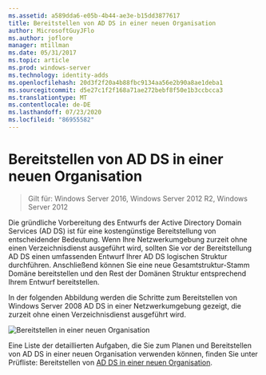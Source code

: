 ```yaml
---
ms.assetid: a589dda6-e05b-4b44-ae3e-b15dd3877617
title: Bereitstellen von AD DS in einer neuen Organisation
author: MicrosoftGuyJFlo
ms.author: joflore
manager: mtillman
ms.date: 05/31/2017
ms.topic: article
ms.prod: windows-server
ms.technology: identity-adds
ms.openlocfilehash: 20d3f2f20a4b88fbc9134aa56e2b90a8ae1deba1
ms.sourcegitcommit: d5e27c1f2f168a71ae272bebf8f50e1b3ccbcca3
ms.translationtype: MT
ms.contentlocale: de-DE
ms.lasthandoff: 07/23/2020
ms.locfileid: "86955582"
---
```

# <a name="deploying-ad-ds-in-a-new-organization"></a>Bereitstellen von AD DS in einer neuen Organisation

>Gilt für: Windows Server 2016, Windows Server 2012 R2, Windows Server 2012

Die gründliche Vorbereitung des Entwurfs der Active Directory Domain Services (AD DS) ist für eine kostengünstige Bereitstellung von entscheidender Bedeutung. Wenn Ihre Netzwerkumgebung zurzeit ohne einen Verzeichnisdienst ausgeführt wird, sollten Sie vor der Bereitstellung AD DS einen umfassenden Entwurf Ihrer AD DS logischen Struktur durchführen. Anschließend können Sie eine neue Gesamtstruktur-Stamm Domäne bereitstellen und den Rest der Domänen Struktur entsprechend Ihrem Entwurf bereitstellen.  
  
In der folgenden Abbildung werden die Schritte zum Bereitstellen von Windows Server 2008 AD DS in einer Netzwerkumgebung gezeigt, die zurzeit ohne einen Verzeichnisdienst ausgeführt wird.  
  
![Bereitstellen in einer neuen Organisation](media/Deploying-AD-DS-in-a-New-Organization/daa38971-86f2-4033-9442-0cdff9ecc48f.gif)  
  
Eine Liste der detaillierten Aufgaben, die Sie zum Planen und Bereitstellen von AD DS in einer neuen Organisation verwenden können, finden Sie unter Prüfliste: Bereitstellen von [AD DS in einer neuen Organisation](/previous-versions/windows/it-pro/windows-server-2008-R2-and-2008/cc725897(v=ws.10)).  
  
